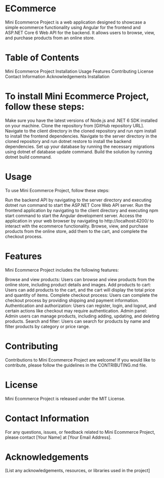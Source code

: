 # ECommerce
Mini Ecommerce Project is a web application designed to showcase a simple ecommerce functionality using Angular for the frontend and ASP.NET Core 6 Web API for the backend. It allows users to browse, view, and purchase products from an online store.

# Table of Contents
Mini Ecommerce Project
Installation
Usage
Features
Contributing
License
Contact Information
Acknowledgements
Installation

# To install Mini Ecommerce Project, follow these steps:

Make sure you have the latest versions of Node.js and .NET 6 SDK installed on your machine.
Clone the repository from [GitHub repository URL].
Navigate to the client directory in the cloned repository and run npm install to install the frontend dependencies.
Navigate to the server directory in the cloned repository and run dotnet restore to install the backend dependencies.
Set up your database by running the necessary migrations using dotnet ef database update command.
Build the solution by running dotnet build command.

# Usage
To use Mini Ecommerce Project, follow these steps:

Run the backend API by navigating to the server directory and executing dotnet run command to start the ASP.NET Core Web API server.
Run the frontend application by navigating to the client directory and executing npm start command to start the Angular development server.
Access the application in your web browser by navigating to http://localhost:4200/ to interact with the ecommerce functionality.
Browse, view, and purchase products from the online store, add them to the cart, and complete the checkout process.

# Features

Mini Ecommerce Project includes the following features:

Browse and view products: Users can browse and view products from the online store, including product details and images.
Add products to cart: Users can add products to the cart, and the cart will display the total price and quantity of items.
Complete checkout process: Users can complete the checkout process by providing shipping and payment information.
Authentication and authorization: Users can register, login, and logout, and certain actions like checkout may require authentication.
Admin panel: Admin users can manage products, including adding, updating, and deleting products.
Search and filter: Users can search for products by name and filter products by category or price range.
# Contributing
Contributions to Mini Ecommerce Project are welcome! If you would like to contribute, please follow the guidelines in the CONTRIBUTING.md file.

# License
Mini Ecommerce Project is released under the MIT License.

# Contact Information
For any questions, issues, or feedback related to Mini Ecommerce Project, please contact [Your Name] at [Your Email Address].

# Acknowledgements
[List any acknowledgements, resources, or libraries used in the project]
